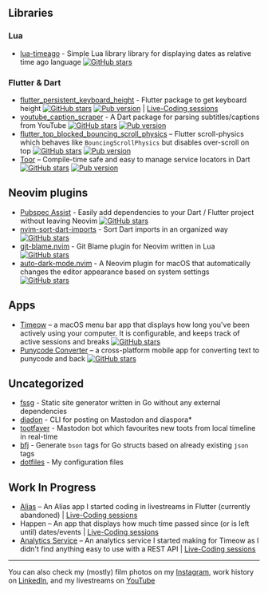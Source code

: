 ## Libraries
### Lua
* [lua-timeago](https://github.com/f-person/lua-timeago) - Simple Lua library library for displaying dates as relative time ago language [![GitHub stars](https://img.shields.io/github/stars/f-person/lua-timeago?logo=github&style=plastic)](https://github.com/f-person/lua-timeago)

### Flutter & Dart
* [flutter_persistent_keyboard_height](https://github.com/f-person/flutter_persistent_keyboard_height) - Flutter package to get keyboard height [![GitHub stars](https://img.shields.io/github/stars/f-person/flutter_persistent_keyboard_height?logo=github&style=plastic)](https://github.com/f-person/flutter_persistent_keyboard_height) [![Pub version](https://img.shields.io/pub/v/flutter_persistent_keyboard_height.svg?logo=flutter&style=plastic)](https://pub.dev/packages/flutter_persistent_keyboard_height) | [Live-Coding sessions](https://www.youtube.com/playlist?list=PLf_kgRiUZZnvRd9ZZgo9287mCevWuie7F)
* [youtube_caption_scraper](https://github.com/f-person/youtube_caption_scraper) - A Dart package for parsing subtitles/captions from YouTube [![GitHub stars](https://img.shields.io/github/stars/f-person/youtube_caption_scraper?logo=github&style=plastic)](https://github.com/f-person/youtube_caption_scraper) [![Pub version](https://img.shields.io/pub/v/youtube_caption_scraper?logo=flutter&style=plastic)](https://pub.dev/packages/youtube_caption_scraper)
* [flutter_top_blocked_bouncing_scroll_physics](https://github.com/qyre-ab/flutter_top_blocked_bouncing_scroll_physics) – Flutter scroll-physics which behaves like `BouncingScrollPhysics` but disables over-scroll on top [![GitHub stars](https://img.shields.io/github/stars/qyre-ab/flutter_top_blocked_bouncing_scroll_physics?logo=github&style=plastic)](https://github.com/qyre-ab/flutter_top_blocked_bouncing_scroll_physics) [![Pub version](https://img.shields.io/pub/v/flutter_top_blocked_bouncing_scroll_physics?logo=flutter&style=plastic)](https://pub.dev/packages/flutter_top_blocked_bouncing_scroll_physics)
* [Toor](https://github.com/f-person/toor) – Compile-time safe and easy to manage service locators in Dart [![GitHub stars](https://img.shields.io/github/stars/f-person/toor?logo=github&style=plastic)](https://github.com/f-person/toor) [![Pub version](https://img.shields.io/pub/v/toor?logo=flutter&style=plastic)](https://pub.dev/packages/toor)


## Neovim plugins
* [Pubspec Assist](https://github.com/f-person/pubspec-assist-nvim) - Easily add dependencies to your Dart / Flutter project without leaving Neovim [![GitHub stars](https://img.shields.io/github/stars/f-person/pubspec-assist-nvim?logo=github&style=plastic)](https://github.com/f-person/pubspec-assist-nvim)
* [nvim-sort-dart-imports](https://github.com/f-person/nvim-sort-dart-imports) - Sort Dart imports in an organized way [![GitHub stars](https://img.shields.io/github/stars/f-person/nvim-sort-dart-imports?logo=github&style=plastic)](https://github.com/f-person/nvim-sort-dart-imports)
* [git-blame.nvim](https://github.com/f-person/git-blame.nvim) - Git Blame plugin for Neovim written in Lua [![GitHub stars](https://img.shields.io/github/stars/f-person/git-blame.nvim?logo=github&style=plastic)](https://github.com/f-person/git-blame.nvim)
* [auto-dark-mode.nvim](https://github.com/f-person/auto-dark-mode.nvim) -  A Neovim plugin for macOS that automatically changes the editor appearance based on system settings [![GitHub stars](https://img.shields.io/github/stars/f-person/auto-dark-mode.nvim?logo=github&style=plastic)](https://github.com/f-person/auto-dark-mode.nvim)

## Apps
* [Timeow](https://github.com/f-person/timeow-mac) – a macOS menu bar app that displays how long you've been actively using your computer. It is configurable, and keeps track of active sessions and breaks [![GitHub stars](https://img.shields.io/github/stars/f-person/timeow-mac?logo=github&style=plastic)](https://github.com/f-person/timeow-mac)
* [Punycode Converter](https://github.com/f-person/punycode_converter) – a cross-platform mobile app for converting text to punycode and back [![GitHub stars](https://img.shields.io/github/stars/f-person/punycode_converter?logo=github&style=plastic)](https://github.com/f-person/punycode_converter)

## Uncategorized
* [fssg](https://github.com/f-person/fssg) - Static site generator written in Go without any external dependencies
* [diadon](https://github.com/f-person/diadon) - CLI for posting on Mastodon and diaspora*
* [tootfaver](https://github.com/f-person/tootfaver) - Mastodon bot which favourites new toots from local timeline in real-time
* [bfj](https://github.com/f-person/bfj) - Generate `bson` tags for Go structs based on already existing `json` tags
* [dotfiles](https://github.com/f-person/dotfiles) - My configuration files

## Work In Progress
* [Alias](https://github.com/f-person/alias) – An Alias app I started coding in livestreams in Flutter (currently abandoned) | [Live-Coding sessions](https://www.youtube.com/playlist?list=PLf_kgRiUZZnuBrEEo0WxTidCx25h_Scpe)
* Happen – An app that displays how much time passed since (or is left until) dates/events | [Live-Coding sessions](https://www.youtube.com/playlist?list=PLf_kgRiUZZnvCE6Sj3QCPtMnaGFE9gnnl)
* [Analytics Service](https://github.com/f-person/analytics-server) – An analytics service I started making for Timeow as I didn't find anything easy to use with a REST API | [Live-Coding sessions](https://www.youtube.com/playlist?list=PLf_kgRiUZZntcDJciY2e_F6GvOwGJt4RS)

---

You can also check my (mostly) film photos on my [Instagram](https://instagram.com/fperson__), work history on [LinkedIn](https://www.linkedin.com/in/aghakaryan), and my livestreams on [YouTube](https://www.youtube.com/channel/UCt4pU7zfrEghU9tIgamNzIg)

